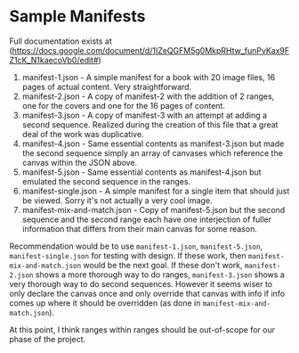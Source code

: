 # Sample Manifests

Full documentation exists at (https://docs.google.com/document/d/1IZeQGFM5g0MkpRHtw_funPvKax9FZ1cK_N1kaecoVb0/edit#)

1. manifest-1.json - A simple manifest for a book with 20 image files, 16 pages of actual content. Very straightforward.
2. manifest-2.json - A copy of manifest-2 with the addition of 2 ranges, one for the covers and one for the 16 pages of content.
3. manifest-3.json - A copy of manifest-3 with an attempt at adding a second sequence. Realized during the creation of this file that a great deal of the work was duplicative.
4. manifest-4.json - Same essential contents as manifest-3.json but made the second sequence simply an array of canvases which reference the canvas within the JSON above.
5. manifest-5.json - Same essential contents as manifest-4.json but emulated the second sequence in the ranges.
6. manifest-single.json - A simple manifest for a single item that should just be viewed. Sorry it's not actually a very cool image.
7. manifest-mix-and-match.json - Copy of manifest-5.json but the second sequence and the second range each have one interjection of fuller information that differs from their main canvas for some reason.

Recommendation would be to use `manifest-1.json`, `manifest-5.json`, `manifest-single.json` for testing with design. If these work, then `manifest-mix-and-match.json` would be the next goal. If these don't work, `manifest-2.json` shows a more thorough way to do ranges, `manifest-3.json` shows a very thorough way to do second sequences. However it seems wiser to only declare the canvas once and only override that canvas with info if info comes up where it should be overridden (as done in `manifest-mix-and-match.json`).

At this point, I think ranges within ranges should be out-of-scope for our phase of the project.
